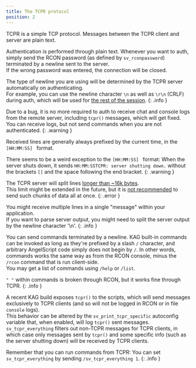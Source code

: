 ```yaml
---
title: The TCPR protocol
position: 2
---
```


TCPR is a simple TCP protocol. Messages between the TCPR client and server are plain text.

Authentication is performed through plain text. Whenever you want to auth, simply send the RCON password (as defined by `sv_rconpassword`) terminated by a newline sent to the server.  
If the wrong password was entered, the connection will be closed.

The type of newline you are using will be determined by the TCPR server automatically on authenticating.  
For example, you can use the newline character `\n` as well as `\r\n` (CRLF) during auth, which will be used for [the rest of the session](https://forum.thd.vg/threads/complete-tcpr-documentation.27028/#post-400427).
{: .info }

Due to a bug, it is no more required to auth to receive chat and console logs from the remote server, including `tcpr()` messages, which will get fixed.  
You can receive logs, but not send commands when you are not authenticated.
{: .warning }

Received lines are generally always prefixed by the current time, in the `[HH:MM:SS] ` format.

There seems to be a weird exception to the `[HH:MM:SS] ` format: When the server shuts down, it sends `HH:MM:SSTCPR: server shutting down.` without the brackets `[]` and the space following the end bracket.
{: .warning }

The TCPR server will split lines [longer than ~16k bytes](https://forum.thd.vg/threads/build-1865-engine-update-sponges-in-tdm-windows-modded-server-fixes.25483/).  
This limit might be extended in the future, but it is [not recommended](https://forum.thd.vg/threads/complete-tcpr-documentation.27028/#post-400427) to send such chunks of data all at once.
{: .error }

You might receive multiple lines in a single "message" within your application.  
If you want to parse server output, you might need to split the server output by the newline character '\n'.
{: .info }

You can send commands terminated by a newline. KAG built-in commands can be invoked as long as they're prefixed by a slash `/` character, and arbitrary AngelScript code simply does not begin by `/`. In other words, commands works the same way as from the RCON console, minus the `/rcon` command that is run client-side.  
You may get a list of commands using `/help` or `/list`.

`" "` within commands is broken through RCON, but it works fine through TCPR.
{: .info }

A recent KAG build exposes `tcpr()` to the scripts, which will send messages exclusively to TCPR clients (and so will not be logged in RCON or in file `console` logs).  
This behavior can be altered by the `sv_print_tcpr_specific` autoconfig variable that, when enabled, will log `tcpr()` sent messages.  
`sv_tcpr_everything` filters out non-TCPR messages for TCPR clients, in which case only messages sent by `tcpr()` and some specific info (such as the server shutting down) will be received by TCPR clients.

Remember that you can run commands from TCPR: You can set `sv_tcpr_everything` by sending `/sv_tcpr_everything 1`.
{: .info }
